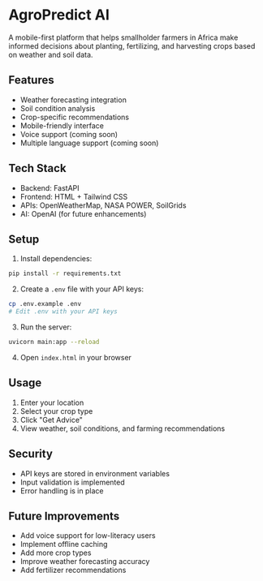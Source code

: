 # AgroPredict AI

A mobile-first platform that helps smallholder farmers in Africa make informed decisions about planting, fertilizing, and harvesting crops based on weather and soil data.

## Features

- Weather forecasting integration
- Soil condition analysis
- Crop-specific recommendations
- Mobile-friendly interface
- Voice support (coming soon)
- Multiple language support (coming soon)

## Tech Stack

- Backend: FastAPI
- Frontend: HTML + Tailwind CSS
- APIs: OpenWeatherMap, NASA POWER, SoilGrids
- AI: OpenAI (for future enhancements)

## Setup

1. Install dependencies:
```bash
pip install -r requirements.txt
```

2. Create a `.env` file with your API keys:
```bash
cp .env.example .env
# Edit .env with your API keys
```

3. Run the server:
```bash
uvicorn main:app --reload
```

4. Open `index.html` in your browser

## Usage

1. Enter your location
2. Select your crop type
3. Click "Get Advice"
4. View weather, soil conditions, and farming recommendations

## Security

- API keys are stored in environment variables
- Input validation is implemented
- Error handling is in place

## Future Improvements

- Add voice support for low-literacy users
- Implement offline caching
- Add more crop types
- Improve weather forecasting accuracy
- Add fertilizer recommendations
